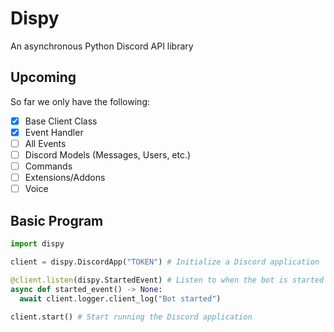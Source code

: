 # Dispy
An asynchronous Python Discord API library

## Upcoming
So far we only have the following:
- [x] Base Client Class
- [x] Event Handler
- [ ] All Events
- [ ] Discord Models (Messages, Users, etc.)
- [ ] Commands
- [ ] Extensions/Addons
- [ ] Voice

## Basic Program
```python
import dispy

client = dispy.DiscordApp("TOKEN") # Initialize a Discord application

@client.listen(dispy.StartedEvent) # Listen to when the bot is started
async def started_event() -> None:
  await client.logger.client_log("Bot started")
 
client.start() # Start running the Discord application
```
